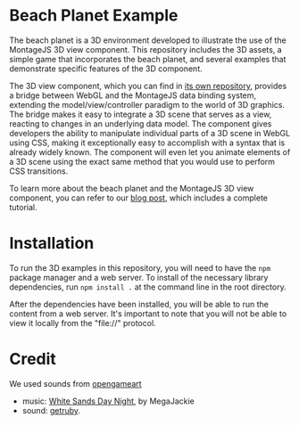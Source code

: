 Beach Planet Example
====================

The beach planet is a 3D environment developed to illustrate the use of the MontageJS 3D view component. This repository includes the 3D assets, a simple game that incorporates the beach planet, and several examples that demonstrate specific features of the 3D component.

The 3D view component, which you can find in [its own repository](https://github.com/fabrobinet/mjs-volume), provides a bridge between WebGL and the MontageJS data binding system, extending the model/view/controller paradigm to the world of 3D graphics. The bridge makes it easy to integrate a 3D scene that serves as a view, reacting to changes in an underlying data model. The component  gives developers the ability to manipulate individual parts of a 3D scene in WebGL using CSS, making it exceptionally easy to accomplish with a syntax that is already widely known. The component will even let you animate elements of a 3D scene using the exact same method that you would use to perform CSS transitions.

To learn more about the beach planet and the MontageJS 3D view component, you can refer to our [blog post](http://montagejs.org/blog/2014/01/22/build-3d-applications-with-montagejs/), which includes a complete tutorial.

Installation
============

To run the 3D examples in this repository, you will need to have the `npm` package manager and a web server. To install of the necessary library dependencies, run `npm install .` at the command line in the root directory.

After the dependencies have been installed, you will be able to run the content from a web server. It's important to note that you will not be able to view it locally from the "file://" protocol.

Credit
======

We used sounds from [opengameart](http://opengameart.org)

* music: [White Sands Day Night](http://opengameart.org/content/white-sands-day-night), by MegaJackie
* sound: [getruby](http://opengameart.org/content/get-ruby-se).
